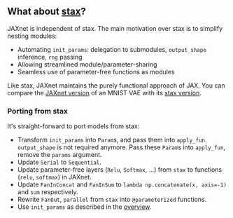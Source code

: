 ## What about [stax](https://github.com/google/jax/blob/master/jax/experimental/stax.py)?

JAXnet is independent of stax. The main motivation over stax is to simplify nesting modules:
 - Automating `init_params`: delegation to submodules, `output_shape` inference, `rng` passing
 - Allowing streamlined module/parameter-sharing
 - Seamless use of parameter-free functions as modules

Like stax, JAXnet maintains the purely functional approach of JAX.
You can compare the [JAXnet version](https://colab.research.google.com/drive/19web5SnmIFglLcnpXE34phiTY03v39-g#scrollTo=yAOLiz_P_L-z)
of an MNIST VAE with its [stax version](https://github.com/google/jax/blob/master/examples/mnist_vae.py).

### Porting from stax

It's straight-forward to port models from stax:

- Transform `init_params` into `Param`s, and pass them into `apply_fun`. `output_shape` is not required anymore.
 Pass these `Param`s into `apply_fun`, remove the `params` argument.
- Update `Serial` to `Sequential`.
- Update parameter-free layers (`Relu`, `Softmax`, ...) from `stax` to functions (`relu`, `softmax`) in JAXnet.
- Update `FanInConcat` and `FanInSum` to `lambda np.concatenate(x, axis=-1)` and `sum` respectively.
- Rewrite `FanOut`, `parallel` from `stax` into `@parameterized` functions.
- Use `init_params` as described in the [overview](README.md#Overview).